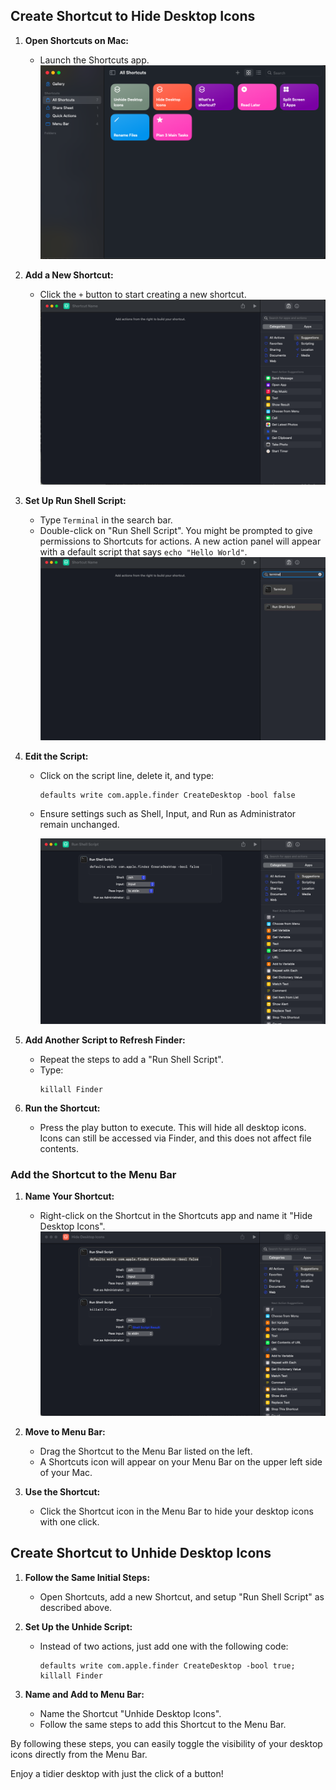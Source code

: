 
## Create Shortcut to Hide Desktop Icons

1. **Open Shortcuts on Mac:**
   - Launch the Shortcuts app.
   ![Shortcuts App Mainpage](/hide_desktop_icons/shortcuts_mainpage.png)


2. **Add a New Shortcut:**
   - Click the `+` button to start creating a new shortcut.
   ![Create New Shortcut](/hide_desktop_icons/create_new_shortcut.png)

3. **Set Up Run Shell Script:**
   - Type `Terminal` in the search bar.
   - Double-click on "Run Shell Script". You might be prompted to give permissions to Shortcuts for actions. A new action panel will appear with a default script that says `echo "Hello World"`.
   ![Add Run Shell Script](/hide_desktop_icons/add_shortcut.png)

4. **Edit the Script:**
   - Click on the script line, delete it, and type:
     ```
     defaults write com.apple.finder CreateDesktop -bool false
     ```
   - Ensure settings such as Shell, Input, and Run as Administrator remain unchanged.

     ![First Command](/hide_desktop_icons/hide_shortcut_firstcommand.png)

5. **Add Another Script to Refresh Finder:**
   - Repeat the steps to add a "Run Shell Script".
   - Type:
     ```
     killall Finder
     ```

6. **Run the Shortcut:**
   - Press the play button to execute. This will hide all desktop icons. Icons can still be accessed via Finder, and this does not affect file contents.

### Add the Shortcut to the Menu Bar

1. **Name Your Shortcut:**
   - Right-click on the Shortcut in the Shortcuts app and name it "Hide Desktop Icons".
   ![Hide Shortcut Final](/hide_desktop_icons/hide_shortcut_final.png)

2. **Move to Menu Bar:**
   - Drag the Shortcut to the Menu Bar listed on the left.
   - A Shortcuts icon will appear on your Menu Bar on the upper left side of your Mac.

3. **Use the Shortcut:**
   - Click the Shortcut icon in the Menu Bar to hide your desktop icons with one click.

## Create Shortcut to Unhide Desktop Icons

1. **Follow the Same Initial Steps:**
   - Open Shortcuts, add a new Shortcut, and setup "Run Shell Script" as described above.

2. **Set Up the Unhide Script:**
   - Instead of two actions, just add one with the following code:
     ```
     defaults write com.apple.finder CreateDesktop -bool true; killall Finder
     ```

3. **Name and Add to Menu Bar:**
   - Name the Shortcut "Unhide Desktop Icons".
   - Follow the same steps to add this Shortcut to the Menu Bar.

By following these steps, you can easily toggle the visibility of your desktop icons directly from the Menu Bar.

Enjoy a tidier desktop with just the click of a button!
